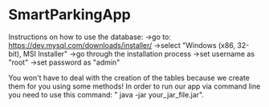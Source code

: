 # SmartParkingApp


Instructions on how to use the database:
  ->go to: https://dev.mysql.com/downloads/installer/
  ->select "Windows (x86, 32-bit), MSI Installer"
  ->go through the installation process
  ->set username as "root"
  ->set password as "admin"

You won't have to deal with the creation of the tables because we create them for you using some methods!
In order to run our app via command line you need to use this command: " java -jar your_jar_file.jar".
